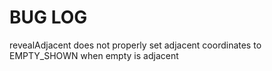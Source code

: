 # BUG LOG
revealAdjacent does not properly set adjacent coordinates to EMPTY_SHOWN when empty is adjacent